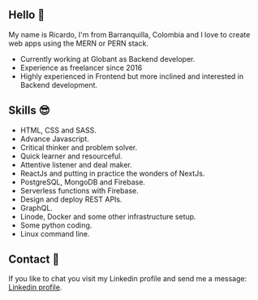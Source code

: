 ## Hello :wave:

My name is Ricardo, I'm from Barranquilla, Colombia and I love to create web apps using the MERN or PERN stack.

* Currently working at Globant as Backend developer.
* Experience as freelancer since 2016
* Highly experienced in Frontend but more inclined and interested in Backend development.

## Skills :sunglasses:

* HTML, CSS and SASS.
* Advance Javascript.
* Critical thinker and problem solver.
* Quick learner and resourceful.
* Attentive listener and deal maker. 
* ReactJs and putting in practice the wonders of NextJs.
* PostgreSQL, MongoDB and Firebase.
* Serverless functions with Firebase.
* Design and deploy REST APIs.
* GraphQL.
* Linode, Docker and some other infrastructure setup.
* Some python coding.
* Linux command line.

## Contact :envelope_with_arrow:

If you like to chat you visit my Linkedin profile and send me a message: [Linkedin profile](https://www.linkedin.com/in/ralvarezcorrea/).

